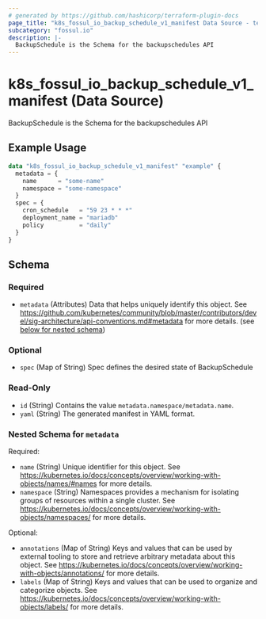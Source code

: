 ```yaml
---
# generated by https://github.com/hashicorp/terraform-plugin-docs
page_title: "k8s_fossul_io_backup_schedule_v1_manifest Data Source - terraform-provider-k8s"
subcategory: "fossul.io"
description: |-
  BackupSchedule is the Schema for the backupschedules API
---
```


# k8s_fossul_io_backup_schedule_v1_manifest (Data Source)

BackupSchedule is the Schema for the backupschedules API

## Example Usage

```terraform
data "k8s_fossul_io_backup_schedule_v1_manifest" "example" {
  metadata = {
    name      = "some-name"
    namespace = "some-namespace"
  }
  spec = {
    cron_schedule   = "59 23 * * *"
    deployment_name = "mariadb"
    policy          = "daily"
  }
}
```

<!-- schema generated by tfplugindocs -->
## Schema

### Required

- `metadata` (Attributes) Data that helps uniquely identify this object. See https://github.com/kubernetes/community/blob/master/contributors/devel/sig-architecture/api-conventions.md#metadata for more details. (see [below for nested schema](#nestedatt--metadata))

### Optional

- `spec` (Map of String) Spec defines the desired state of BackupSchedule

### Read-Only

- `id` (String) Contains the value `metadata.namespace/metadata.name`.
- `yaml` (String) The generated manifest in YAML format.

<a id="nestedatt--metadata"></a>
### Nested Schema for `metadata`

Required:

- `name` (String) Unique identifier for this object. See https://kubernetes.io/docs/concepts/overview/working-with-objects/names/#names for more details.
- `namespace` (String) Namespaces provides a mechanism for isolating groups of resources within a single cluster. See https://kubernetes.io/docs/concepts/overview/working-with-objects/namespaces/ for more details.

Optional:

- `annotations` (Map of String) Keys and values that can be used by external tooling to store and retrieve arbitrary metadata about this object. See https://kubernetes.io/docs/concepts/overview/working-with-objects/annotations/ for more details.
- `labels` (Map of String) Keys and values that can be used to organize and categorize objects. See https://kubernetes.io/docs/concepts/overview/working-with-objects/labels/ for more details.
